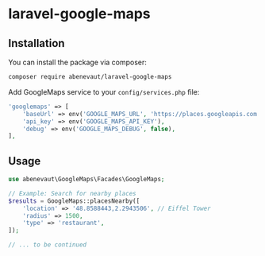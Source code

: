 # laravel-google-maps

## Installation

You can install the package via composer:

```bash
composer require abenevaut/laravel-google-maps
```

Add GoogleMaps service to your `config/services.php` file:

```php
'googlemaps' => [
    'baseUrl' => env('GOOGLE_MAPS_URL', 'https://places.googleapis.com'),
    'api_key' => env('GOOGLE_MAPS_API_KEY'),
    'debug' => env('GOOGLE_MAPS_DEBUG', false),
],
```

## Usage

```php
use abenevaut\GoogleMaps\Facades\GoogleMaps;

// Example: Search for nearby places
$results = GoogleMaps::placesNearby([
    'location' => '48.8588443,2.2943506', // Eiffel Tower
    'radius' => 1500,
    'type' => 'restaurant',
]);

// ... to be continued
```
